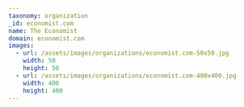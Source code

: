 ```yaml
---
taxonomy: organization
_id: economist.com
name: The Economist
domain: economist.com
images:
  - url: /assets/images/organizations/economist.com-50x50.jpg
    width: 50
    height: 50
  - url: /assets/images/organizations/economist.com-400x400.jpg
    width: 400
    height: 400
---
```

